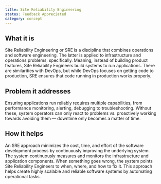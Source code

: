 ```yaml
---
title: Site Reliability Engineering
status: Feedback Appreciated
category: concept
---
```


## What it is
Site Reliability Engineering or SRE is a discipline that combines operations and software engineering. The latter is applied to infrastructure and operations problems, specifically. Meaning, instead of building product features, Site Reliability Engineers build systems to run applications. There are similarities with DevOps, but while DevOps focuses on getting code to production, SRE ensures that code running in production works properly.

## Problem it addresses
Ensuring applications run reliably requires multiple capabilities, from performance monitoring, alerting, debugging to troubleshooting. Without these, system operators can only react to problems vs. proactively working towards avoiding them — downtime only becomes a matter of time.

## How it helps
An SRE approach minimizes the cost, time, and effort of the software development process by continuously improving the underlying system. The system continuously measures and monitors the infrastructure and application components. When something goes wrong, the system points Site Reliability Engineers to when, where, and how to fix it. This approach helps create highly scalable and reliable software systems by automating operational tasks.
